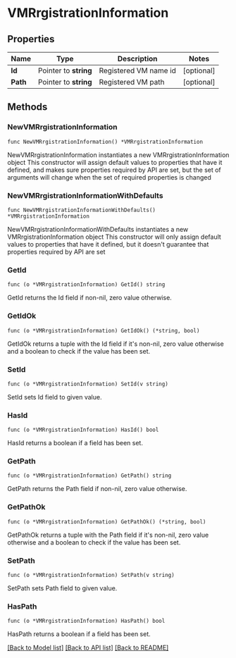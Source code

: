 # VMRrgistrationInformation

## Properties

Name | Type | Description | Notes
------------ | ------------- | ------------- | -------------
**Id** | Pointer to **string** | Registered VM name id | [optional] 
**Path** | Pointer to **string** | Registered VM path | [optional] 

## Methods

### NewVMRrgistrationInformation

`func NewVMRrgistrationInformation() *VMRrgistrationInformation`

NewVMRrgistrationInformation instantiates a new VMRrgistrationInformation object
This constructor will assign default values to properties that have it defined,
and makes sure properties required by API are set, but the set of arguments
will change when the set of required properties is changed

### NewVMRrgistrationInformationWithDefaults

`func NewVMRrgistrationInformationWithDefaults() *VMRrgistrationInformation`

NewVMRrgistrationInformationWithDefaults instantiates a new VMRrgistrationInformation object
This constructor will only assign default values to properties that have it defined,
but it doesn't guarantee that properties required by API are set

### GetId

`func (o *VMRrgistrationInformation) GetId() string`

GetId returns the Id field if non-nil, zero value otherwise.

### GetIdOk

`func (o *VMRrgistrationInformation) GetIdOk() (*string, bool)`

GetIdOk returns a tuple with the Id field if it's non-nil, zero value otherwise
and a boolean to check if the value has been set.

### SetId

`func (o *VMRrgistrationInformation) SetId(v string)`

SetId sets Id field to given value.

### HasId

`func (o *VMRrgistrationInformation) HasId() bool`

HasId returns a boolean if a field has been set.

### GetPath

`func (o *VMRrgistrationInformation) GetPath() string`

GetPath returns the Path field if non-nil, zero value otherwise.

### GetPathOk

`func (o *VMRrgistrationInformation) GetPathOk() (*string, bool)`

GetPathOk returns a tuple with the Path field if it's non-nil, zero value otherwise
and a boolean to check if the value has been set.

### SetPath

`func (o *VMRrgistrationInformation) SetPath(v string)`

SetPath sets Path field to given value.

### HasPath

`func (o *VMRrgistrationInformation) HasPath() bool`

HasPath returns a boolean if a field has been set.


[[Back to Model list]](../README.md#documentation-for-models) [[Back to API list]](../README.md#documentation-for-api-endpoints) [[Back to README]](../README.md)


